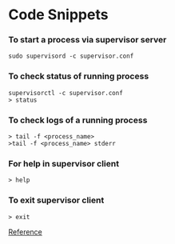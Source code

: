 # Code Snippets

### To start a process via supervisor server
```
sudo supervisord -c supervisor.conf
```

### To check status of running process
```
supervisorctl -c supervisor.conf
> status
```

### To check logs of a running process
```
> tail -f <process_name>
>tail -f <process_name> stderr
```

### For help in supervisor client
```
> help
```

### To exit supervisor client
```
> exit
```

[Reference](https://www.digitalocean.com/community/tutorials/how-to-install-and-manage-supervisor-on-ubuntu-and-debian-vps)

